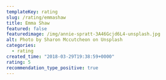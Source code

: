 ```yaml
---
templateKey: rating
slug: /rating/emmashaw
title: Emma Shaw
featured: false
featuredimage: /img/annie-spratt-3A46Gcjd6L4-unsplash.jpg
alt: Photo by Sharon Mccutcheon on Unsplash
categories:
  - rating
created_time: "2018-03-29T19:38:59+0000"
rating: 5
recommendation_type_positive: true
---
```



